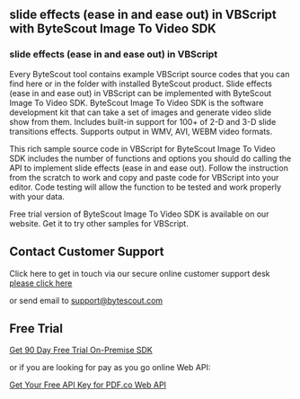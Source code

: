 ## slide effects (ease in and ease out) in VBScript with ByteScout Image To Video SDK

### slide effects (ease in and ease out) in VBScript

Every ByteScout tool contains example VBScript source codes that you can find here or in the folder with installed ByteScout product. Slide effects (ease in and ease out) in VBScript can be implemented with ByteScout Image To Video SDK. ByteScout Image To Video SDK is the software development kit that can take a set of images and generate video slide show from them. Includes built-in support for 100+ of 2-D and 3-D slide transitions effects. Supports output in WMV, AVI, WEBM video formats.

This rich sample source code in VBScript for ByteScout Image To Video SDK includes the number of functions and options you should do calling the API to implement slide effects (ease in and ease out). Follow the instruction from the scratch to work and copy and paste code for VBScript into your editor. Code testing will allow the function to be tested and work properly with your data.

Free trial version of ByteScout Image To Video SDK is available on our website. Get it to try other samples for VBScript.

## Contact Customer Support

Click here to get in touch via our secure online customer support desk [please click here](https://bytescout.zendesk.com/hc/en-us/requests/new?subject=ByteScout%20Image%20To%20Video%20SDK%20Question)

or send email to [support@bytescout.com](mailto:support@bytescout.com?subject=ByteScout%20Image%20To%20Video%20SDK%20Question) 

## Free Trial

[Get 90 Day Free Trial On-Premise SDK](https://bytescout.com/download/web-installer?utm_source=github-readme)

or if you are looking for pay as you go online Web API:

[Get Your Free API Key for PDF.co Web API](https://pdf.co/documentation/api?utm_source=github-readme)